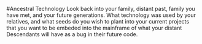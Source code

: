 #Ancestral Technology
Look back into your family, distant past, family you have met, and your future generations.
What technology was used by your relatives, and what seeds do you wish to plant into your current projects that you want to be embeded into the mainframe of what your distant Descendants will have as a bug in their future code.
